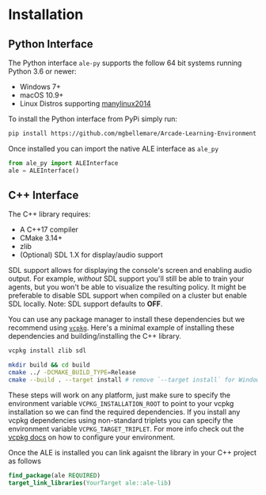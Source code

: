 # Installation

## Python Interface

The Python interface `ale-py` supports the follow 64 bit systems running Python 3.6 or newer:

* Windows 7+
* macOS 10.9+
* Linux Distros supporting [manylinux2014](https://www.python.org/dev/peps/pep-0571/)


To install the Python interface from PyPi simply run:

```bash
pip install https://github.com/mgbellemare/Arcade-Learning-Environment
```

Once installed you can import the native ALE interface as `ale_py`

```python
from ale_py import ALEInterface
ale = ALEInterface()
```

## C++ Interface

The C++ library requires:

* A C++17 compiler
* CMake 3.14+
* zlib
* (Optional) SDL 1.X for display/audio support 

SDL support allows for displaying the console's screen and enabling audio output. For example, *without* SDL support you'll still be able to train your agents, but you won't be able to visualize the resulting policy. It might be preferable to disable SDL support when compiled on a cluster but enable SDL locally. Note: SDL support defaults to **OFF**.

You can use any package manager to install these dependencies but we recommend using [`vcpkg`](https://github.com/microsoft/vcpkg). Here's a minimal example of installing these dependencies and building/installing the C++ library.

```sh
vcpkg install zlib sdl

mkdir build && cd build
cmake ../ -DCMAKE_BUILD_TYPE=Release
cmake --build . --target install # remove `--target install` for Windows builds
```

These steps will work on any platform, just make sure to specify the environment variable `VCPKG_INSTALLATION_ROOT` to point to your vcpkg installation so we can find the required dependencies. If you install any vcpkg dependencies using non-standard triplets you can specify the environment variable `VCPKG_TARGET_TRIPLET`. For more info check out the [vcpkg docs](https://vcpkg.readthedocs.io/en/latest/users/config-environment/) on how to configure your environment.

Once the ALE is installed you can link agaisnt the library in your C++ project as follows

```cmake
find_package(ale REQUIRED)
target_link_libraries(YourTarget ale::ale-lib)
```
